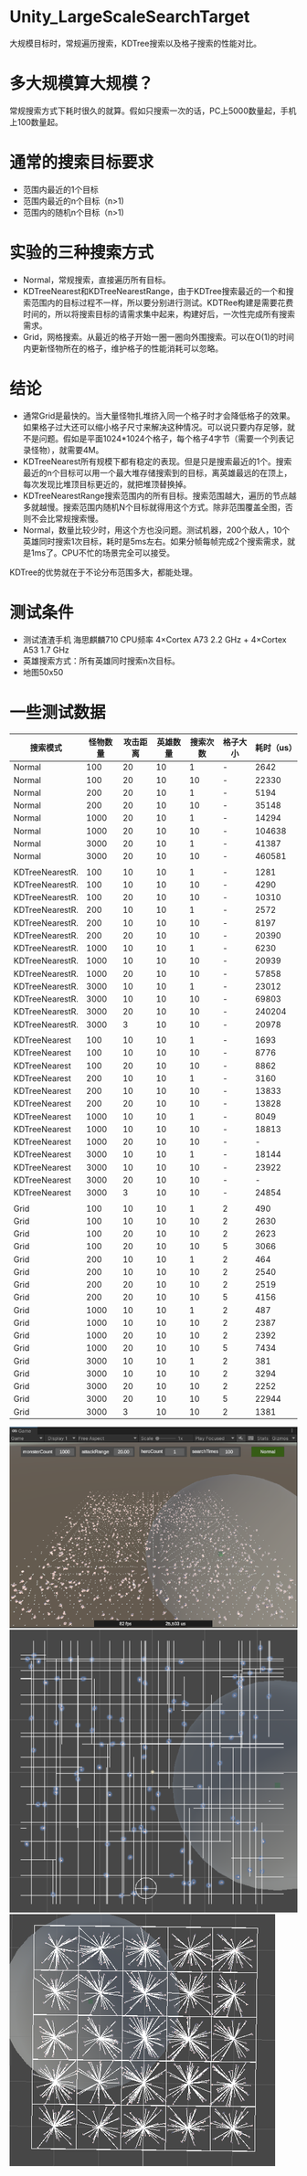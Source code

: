 # Unity_LargeScaleSearchTarget
大规模目标时，常规遍历搜索，KDTree搜索以及格子搜索的性能对比。

# 多大规模算大规模？
常规搜索方式下耗时很久的就算。假如只搜索一次的话，PC上5000数量起，手机上100数量起。

# 通常的搜索目标要求
* 范围内最近的1个目标
* 范围内最近的n个目标（n>1)
* 范围内的随机n个目标（n>1)

# 实验的三种搜索方式
* Normal，常规搜索，直接遍历所有目标。
* KDTreeNearest和KDTreeNearestRange，由于KDTree搜索最近的一个和搜索范围内的目标过程不一样，所以要分别进行测试。KDTRee构建是需要花费时间的，所以将搜索目标的请需求集中起来，构建好后，一次性完成所有搜索需求。
* Grid，网格搜索。从最近的格子开始一圈一圈向外围搜索。可以在O(1)的时间内更新怪物所在的格子，维护格子的性能消耗可以忽略。

# 结论
* 通常Grid是最快的。当大量怪物扎堆挤入同一个格子时才会降低格子的效果。如果格子过大还可以缩小格子尺寸来解决这种情况。可以说只要内存足够，就不是问题。假如是平面1024*1024个格子，每个格子4字节（需要一个列表记录怪物），就需要4M。
* KDTreeNearest所有规模下都有稳定的表现。但是只是搜索最近的1个。搜索最近的n个目标可以用一个最大堆存储搜索到的目标，离英雄最远的在顶上，每次发现比堆顶目标更近的，就把堆顶替换掉。
* KDTreeNearestRange搜索范围内的所有目标。搜索范围越大，遍历的节点越多就越慢。搜索范围内随机N个目标就得用这个方式。除非范围覆盖全图，否则不会比常规搜索慢。
* Normal，数量比较少时，用这个方也没问题。测试机器，200个敌人，10个英雄同时搜索1次目标，耗时是5ms左右。如果分帧每帧完成2个搜索需求，就是1ms了。CPU不忙的场景完全可以接受。

KDTree的优势就在于不论分布范围多大，都能处理。

# 测试条件
* 测试渣渣手机
  海思麒麟710 CPU频率	4×Cortex A73 2.2 GHz + 4×Cortex A53 1.7 GHz
* 英雄搜索方式：所有英雄同时搜索n次目标。
* 地图50x50

# 一些测试数据
| 搜索模式            | 怪物数量 | 攻击距离 | 英雄数量 | 搜索次数 | 格子大小 | 耗时（us） |
|-----------------|------|------|------|------|------|--------|
| Normal          | 100  | 20   | 10   | 1    | -    | 2642   |
| Normal          | 100  | 20   | 10   | 10   | -    | 22330  |
| Normal          | 200  | 20   | 10   | 1    | -    | 5194   |
| Normal          | 200  | 20   | 10   | 10   | -    | 35148  |
| Normal          | 1000 | 20   | 10   | 1    | -    | 14294  |
| Normal          | 1000 | 20   | 10   | 10   | -    | 104638 |
| Normal          | 3000 | 20   | 10   | 1    | -    | 41387  |
| Normal          | 3000 | 20   | 10   | 10   | -    | 460581 |
|                 |      |      |      |      |      |        |
| KDTreeNearestR. | 100  | 10   | 10   | 1    | -    | 1281   |
| KDTreeNearestR. | 100  | 10   | 10   | 10   | -    | 4290   |
| KDTreeNearestR. | 100  | 20   | 10   | 10   | -    | 10310  |
| KDTreeNearestR. | 200  | 10   | 10   | 1    | -    | 2572   |
| KDTreeNearestR. | 200  | 10   | 10   | 10   | -    | 8197   |
| KDTreeNearestR. | 200  | 20   | 10   | 10   | -    | 20390  |
| KDTreeNearestR. | 1000 | 10   | 10   | 1    | -    | 6230   |
| KDTreeNearestR. | 1000 | 10   | 10   | 10   | -    | 20939  |
| KDTreeNearestR. | 1000 | 20   | 10   | 10   | -    | 57858  |
| KDTreeNearestR. | 3000 | 10   | 10   | 1    | -    | 23012  |
| KDTreeNearestR. | 3000 | 10   | 10   | 10   | -    | 69803  |
| KDTreeNearestR. | 3000 | 20   | 10   | 10   | -    | 240204 |
| KDTreeNearestR. | 3000 | 3    | 10   | 10   | -    | 20978  |
|                 |      |      |      |      |      |        |
| KDTreeNearest   | 100  | 10   | 10   | 1    | -    | 1693   |
| KDTreeNearest   | 100  | 10   | 10   | 10   | -    | 8776   |
| KDTreeNearest   | 100  | 20   | 10   | 10   | -    | 8862   |
| KDTreeNearest   | 200  | 10   | 10   | 1    | -    | 3160   |
| KDTreeNearest   | 200  | 10   | 10   | 10   | -    | 13833  |
| KDTreeNearest   | 200  | 20   | 10   | 10   | -    | 13828  |
| KDTreeNearest   | 1000 | 10   | 10   | 1    | -    | 8049   |
| KDTreeNearest   | 1000 | 10   | 10   | 10   | -    | 18813  |
| KDTreeNearest   | 1000 | 20   | 10   | 10   | -    | -      |
| KDTreeNearest   | 3000 | 10   | 10   | 1    | -    | 18144  |
| KDTreeNearest   | 3000 | 10   | 10   | 10   | -    | 23922  |
| KDTreeNearest   | 3000 | 20   | 10   | 10   | -    | -      |
| KDTreeNearest   | 3000 | 3    | 10   | 10   | -    | 24854  |
|                 |      |      |      |      |      |        |
| Grid            | 100  | 10   | 10   | 1    | 2    | 490    |
| Grid            | 100  | 10   | 10   | 10   | 2    | 2630   |
| Grid            | 100  | 20   | 10   | 10   | 2    | 2623   |
| Grid            | 100  | 20   | 10   | 10   | 5    | 3066   |
| Grid            | 200  | 10   | 10   | 1    | 2    | 464    |
| Grid            | 200  | 10   | 10   | 10   | 2    | 2540   |
| Grid            | 200  | 20   | 10   | 10   | 2    | 2519   |
| Grid            | 200  | 20   | 10   | 10   | 5    | 4156   |
| Grid            | 1000 | 10   | 10   | 1    | 2    | 487    |
| Grid            | 1000 | 10   | 10   | 10   | 2    | 2387   |
| Grid            | 1000 | 20   | 10   | 10   | 2    | 2392   |
| Grid            | 1000 | 20   | 10   | 10   | 5    | 7434   |
| Grid            | 3000 | 10   | 10   | 1    | 2    | 381    |
| Grid            | 3000 | 10   | 10   | 10   | 2    | 3294   |
| Grid            | 3000 | 20   | 10   | 10   | 2    | 2252   |
| Grid            | 3000 | 20   | 10   | 10   | 5    | 22944  |
| Grid            | 3000 | 3    | 10   | 10   | 2    | 1381   |


![1](./img/1.png)
![2](./img/2.png)
![3](./img/3.png)
